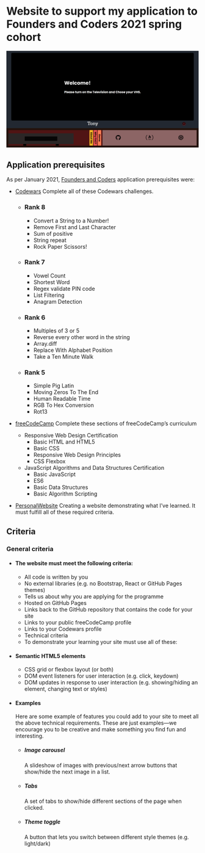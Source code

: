 # Website to support my application to Founders and Coders 2021 spring cohort

![Website screenshot - desktop](./images/TonyFAC21Application.png)

## Application prerequisites

As per January 2021, [Founders and Coders](https://www.foundersandcoders.com) application prerequisites were:

- [Codewars](https://www.codewars.com) Complete all of these Codewars challenges.

  - ### Rank 8
    - Convert a String to a Number!
    - Remove First and Last Character
    - Sum of positive
    - String repeat
    - Rock Paper Scissors!
  - ### Rank 7
    - Vowel Count
    - Shortest Word
    - Regex validate PIN code
    - List Filtering
    - Anagram Detection
  - ### Rank 6
    - Multiples of 3 or 5
    - Reverse every other word in the string
    - Array.diff
    - Replace With Alphabet Position
    - Take a Ten Minute Walk
  - ### Rank 5
    - Simple Pig Latin
    - Moving Zeros To The End
    - Human Readable Time
    - RGB To Hex Conversion
    - Rot13

- [freeCodeCamp](https://www.freecodecamp.org) Complete these sections of freeCodeCamp’s curriculum

  - Responsive Web Design Certification
    - Basic HTML and HTML5
    - Basic CSS
    - Responsive Web Design Principles
    - CSS Flexbox
  - JavaScript Algorithms and Data Structures Certification
    - Basic JavaScript
    - ES6
    - Basic Data Structures
    - Basic Algorithm Scripting

- [PersonalWebsite](https://designaky.github.io/FAC21Application/) Creating a website demonstrating what I’ve learned. It must fulfill all of these required criteria.

## Criteria

### General criteria

- #### The website must meet the following criteria:

  - All code is written by you
  - No external libraries (e.g. no Bootstrap, React or GitHub Pages themes)
  - Tells us about why you are applying for the programme
  - Hosted on GitHub Pages
  - Links back to the GitHub repository that contains the code for your site
  - Links to your public freeCodeCamp profile
  - Links to your Codewars profile
  - Technical criteria
  - To demonstrate your learning your site must use all of these:

- #### Semantic HTML5 elements
  - CSS grid or flexbox layout (or both)
  - DOM event listeners for user interaction (e.g. click, keydown)
  - DOM updates in response to user interaction (e.g. showing/hiding an element, changing text or styles)
- #### Examples

  Here are some example of features you could add to your site to meet all the above technical requirements. These are just examples—we encourage you to be creative and make something you find fun and interesting.

  - ##### Image carousel
    A slideshow of images with previous/next arrow buttons that show/hide the next image in a list.
  - ##### Tabs
    A set of tabs to show/hide different sections of the page when clicked.
  - ##### Theme toggle
    A button that lets you switch between different style themes (e.g. light/dark)
